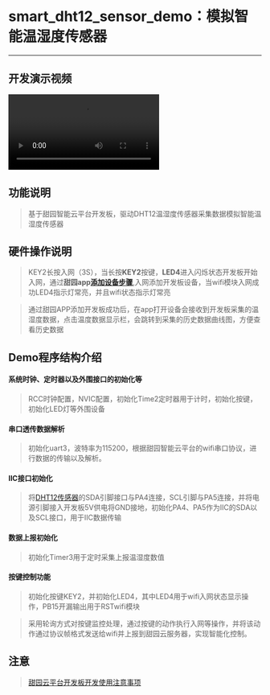 # smart_dht12_sensor_demo：模拟智能温湿度传感器
------------------------------------------

## 开发演示视频

![模拟智能温湿度传感器-演示视频](https://smart-img.5itianyuan.com/open/smart_dht12_sensor_demo.mp4)

## 功能说明

> 基于甜园智能云平台开发板，驱动DHT12温湿度传感器采集数据模拟智能温湿度传感器

## 硬件操作说明

> KEY2长按入网（3S），当长按**KEY2**按键，**LED4**进入闪烁状态开发板开始入网，通过**甜园app[添加设备步骤](app_add_wifidevelopboard.md)**,入网添加开发板设备，当wifi模块入网成功LED4指示灯常亮，并且wifi状态指示灯常亮

> 通过甜园APP添加开发板成功后，在app打开设备会接收到开发板采集的温湿度数据，点击温度数据显示栏，会跳转到采集的历史数据曲线图，方便查看历史数据

## Demo程序结构介绍

#### 系统时钟、定时器以及外围接口的初始化等

> RCC时钟配置，NVIC配置，初始化Time2定时器用于计时，初始化按键，初始化LED灯等外围设备

#### 串口透传数据解析

> 初始化uart3，波特率为115200，根据甜园智能云平台的wifi串口协议，进行数据的传输以及解析。

#### IIC接口初始化

> 将[DHT12传感器](DHT12_data_sheet.pdf)的SDA引脚接口与PA4连接，SCL引脚与PA5连接，并将电源引脚接入开发板5V供电将GND接地，初始化PA4、PA5作为IIC的SDA以及SCL接口，用于IIC数据传输

#### 数据上报初始化

> 初始化Timer3用于定时采集上报温湿度数值

#### 按键控制功能

> 初始化按键KEY2，并初始化LED4，其中LED4用于wifi入网状态显示操作，PB15开漏输出用于RSTwifi模块

> 采用轮询方式对按键监控处理，通过按键的动作执行入网等操作，并将该动作通过协议帧格式发送给wifi并上报到甜园云服务器，实现智能化控制。

## 注意

> [甜园云平台开发板开发使用注意事项](warning.md)
